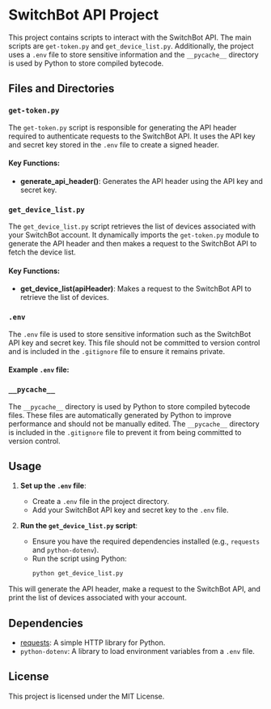 # SwitchBot API Project

This project contains scripts to interact with the SwitchBot API. The main scripts are `get-token.py` and `get_device_list.py`. Additionally, the project uses a `.env` file to store sensitive information and the `__pycache__` directory is used by Python to store compiled bytecode.

## Files and Directories

### `get-token.py`

The `get-token.py` script is responsible for generating the API header required to authenticate requests to the SwitchBot API. It uses the API key and secret key stored in the `.env` file to create a signed header.

#### Key Functions:
- **generate_api_header()**: Generates the API header using the API key and secret key.

### `get_device_list.py`

The `get_device_list.py` script retrieves the list of devices associated with your SwitchBot account. It dynamically imports the `get-token.py` module to generate the API header and then makes a request to the SwitchBot API to fetch the device list.

#### Key Functions:
- **get_device_list(apiHeader)**: Makes a request to the SwitchBot API to retrieve the list of devices.

### `.env`

The `.env` file is used to store sensitive information such as the SwitchBot API key and secret key. This file should not be committed to version control and is included in the `.gitignore` file to ensure it remains private.

#### Example `.env` file:


### `__pycache__`

The `__pycache__` directory is used by Python to store compiled bytecode files. These files are automatically generated by Python to improve performance and should not be manually edited. The `__pycache__` directory is included in the `.gitignore` file to prevent it from being committed to version control.

## Usage

1. **Set up the `.env` file**:
   - Create a `.env` file in the project directory.
   - Add your SwitchBot API key and secret key to the `.env` file.

2. **Run the `get_device_list.py` script**:
   - Ensure you have the required dependencies installed (e.g., `requests` and `python-dotenv`).
   - Run the script using Python:
     ```sh
     python get_device_list.py
     ```

This will generate the API header, make a request to the SwitchBot API, and print the list of devices associated with your account.

## Dependencies

- [requests](http://_vscodecontentref_/3): A simple HTTP library for Python.
- `python-dotenv`: A library to load environment variables from a `.env` file.

## License

This project is licensed under the MIT License.